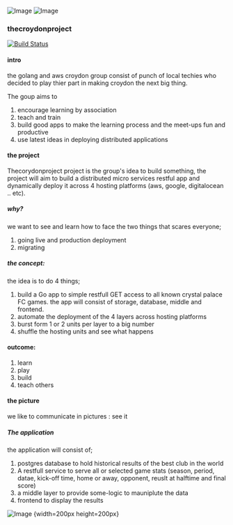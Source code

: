 

![Image](https://github.com/thecroydonproject/thecroydonproject/blob/master/Eagles.jpg?raw=true) ![Image](https://github.com/thecroydonproject/thecroydonproject/blob/master/croydontechcity.jpg?raw=true)





### thecroydonproject 

[![Build Status](https://travis-ci.org/thecroydonproject/thecroydonproject.svg?branch=master)](https://travis-ci.org/thecroydonproject/thecroydonproject)


#### intro  

the golang and aws croydon group consist of punch of local techies who decided to play thier part in making croydon the next big thing.  

 The goup aims to 

1) encourage learning by association 
2) teach and train 
3) build good apps to make the learning process and the meet-ups fun and productive 
4) use latest ideas in deploying distributed applications

  
#### the project  

Thecorydonproject project is the group's idea to build something,   the project   will aim to build a distributed micro services restful app and dynamically deploy it across 4 hosting platforms (aws, google, digitalocean .. etc).
 
##### why?
 
 we want to see and learn how to face the two things that scares everyone;   
 1) going live and production deployment 
 2) migrating 
     
     
##### the concept:  

the idea is to do  4 things;

1) build a Go app to simple restfull GET access to all known crystal palace FC games. the app will consist of storage, database, middle and frontend.  
2) automate the deployment of the 4 layers across hosting platforms   
3) burst form 1 or 2 units per layer to a big number   
4) shuffle the hosting units and see what happens 

 
#### outcome:  

1) learn
2) play
3) build
4) teach others


#### the picture 

we like to communicate in pictures : see it 

##### The application


the application will consist of;

1) postgres database to hold historical results of the best club in the world     
2) A restfull service to serve all or selected game stats (season, period, datae, kick-off time, home or away, opponent, reuslt at halftime and final score)   
3) a middle layer  to provide some-logic to mauniplute the data  
4) frontend to display the results  



![Image](https://github.com/thecroydonproject/thecroydonproject/blob/master/thecroydonproject.png?raw=true) {width=200px height=200px}

